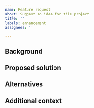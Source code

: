 ```yaml
---
name: Feature request
about: Suggest an idea for this project
title: ''
labels: enhancement
assignees: ''

---
```


## Background
<!-- Is your feature request related to a problem? Please describe. -->
<!-- A clear and concise description of what the problem is. E.g.: "I'm always frustrated when […]" -->

## Proposed solution
<!-- Describe the solution you'd like -->
<!-- A clear and concise description of what you want to happen. -->

## Alternatives
<!-- Describe alternatives you've considered -->
<!-- A clear and concise description of any alternative solutions or features you've considered. -->

## Additional context
<!-- Add any other context or screenshots about the feature request here. -->
